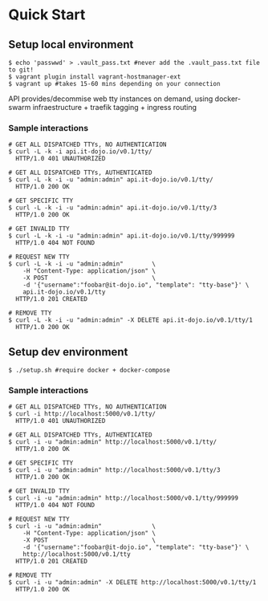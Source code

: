 # Quick Start

## Setup local environment

    $ echo 'passwwd' > .vault_pass.txt #never add the .vault_pass.txt file to git!
    $ vagrant plugin install vagrant-hostmanager-ext
    $ vagrant up #takes 15-60 mins depending on your connection

API provides/decommise web tty instances on demand, using docker-swarm
infraestructure + traefik tagging + ingress routing

### Sample interactions

    # GET ALL DISPATCHED TTYs, NO AUTHENTICATION
    $ curl -L -k -i api.it-dojo.io/v0.1/tty/
      HTTP/1.0 401 UNAUTHORIZED

    # GET ALL DISPATCHED TTYs, AUTHENTICATED
    $ curl -L -k -i -u "admin:admin" api.it-dojo.io/v0.1/tty/
      HTTP/1.0 200 OK

    # GET SPECIFIC TTY
    $ curl -L -k -i -u "admin:admin" api.it-dojo.io/v0.1/tty/3
      HTTP/1.0 200 OK

    # GET INVALID TTY
    $ curl -L -k -i -u "admin:admin" api.it-dojo.io/v0.1/tty/999999
      HTTP/1.0 404 NOT FOUND

    # REQUEST NEW TTY
    $ curl -L -k -i -u "admin:admin"        \
        -H "Content-Type: application/json" \
        -X POST                             \
        -d '{"username":"foobar@it-dojo.io", "template": "tty-base"}' \
        api.it-dojo.io/v0.1/tty
      HTTP/1.0 201 CREATED

    # REMOVE TTY
    $ curl -L -k -i -u "admin:admin" -X DELETE api.it-dojo.io/v0.1/tty/1
      HTTP/1.0 200 OK


## Setup dev environment

    $ ./setup.sh #require docker + docker-compose

### Sample interactions

    # GET ALL DISPATCHED TTYs, NO AUTHENTICATION
    $ curl -i http://localhost:5000/v0.1/tty/
      HTTP/1.0 401 UNAUTHORIZED

    # GET ALL DISPATCHED TTYs, AUTHENTICATED
    $ curl -i -u "admin:admin" http://localhost:5000/v0.1/tty/
      HTTP/1.0 200 OK

    # GET SPECIFIC TTY
    $ curl -i -u "admin:admin" http://localhost:5000/v0.1/tty/3
      HTTP/1.0 200 OK

    # GET INVALID TTY
    $ curl -i -u "admin:admin" http://localhost:5000/v0.1/tty/999999
      HTTP/1.0 404 NOT FOUND

    # REQUEST NEW TTY
    $ curl -i -u "admin:admin"              \
        -H "Content-Type: application/json" \
        -X POST                             \
        -d '{"username":"foobar@it-dojo.io", "template": "tty-base"}' \
        http://localhost:5000/v0.1/tty
      HTTP/1.0 201 CREATED

    # REMOVE TTY
    $ curl -i -u "admin:admin" -X DELETE http://localhost:5000/v0.1/tty/1
      HTTP/1.0 200 OK
